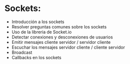 # Sockets:

- Introducción a los sockets
- Resolver preguntas comunes sobre los sockets
- Uso de la libreria de Socket.io
- Detectar conexiones y desconexiones de usuarios
- Emitir mensajes cliente servidor / servidor cliente
- Escuchar los mensajes servidor cliente / cliente servidor
- Broadcast
- Callbacks en los sockets
